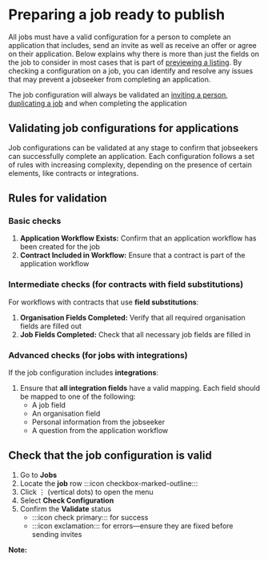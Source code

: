 # Preparing a job ready to publish

All jobs must have a valid configuration for a person to complete an application that includes, send an invite as well as receive an offer or agree on their application. Below explains why there is more than just the fields on the job to consider in most cases that is part of [previewing a listing](previewing-a-job). By checking a configuration on a job, you can identify and resolve any issues that may prevent a jobseeker from completing an application.

<prompt>

The job configuration will always be validated an [inviting a person](inviting-for-jobs), [duplicating a job](duplicate-a-job) and when completing the application

</prompt>

<explanation>

## Validating job configurations for applications

Job configurations can be validated at any stage to confirm that jobseekers can successfully complete an application. Each configuration follows a set of rules with increasing complexity, depending on the presence of certain elements, like contracts or integrations.

## Rules for validation

### Basic checks
1. **Application Workflow Exists:** Confirm that an application workflow has been created for the job
2. **Contract Included in Workflow:** Ensure that a contract is part of the application workflow

### Intermediate checks (for contracts with field substitutions)
For workflows with contracts that use **field substitutions**:
1. **Organisation Fields Completed:** Verify that all required organisation fields are filled out
2. **Job Fields Completed:** Check that all necessary job fields are filled in

### Advanced checks (for jobs with integrations)
If the job configuration includes **integrations**:
1. Ensure that **all integration fields** have a valid mapping. Each field should be mapped to one of the following:
   - A job field
   - An organisation field
   - Personal information from the jobseeker
   - A question from the application workflow

</explanation>

<instructions>

## Check that the job configuration is valid

1. Go to **Jobs**
2. Locate the **job** row :::icon checkbox-marked-outline:::
3. Click &vellip; (vertical dots) to open the menu
4. Select **Check Configuration** 
5. Confirm the **Validate** status
   * :::icon check primary::: for success 
   * :::icon exclamation::: for errors&mdash;ensure they are fixed before sending invites
   
</instructions>

**Note:**    



